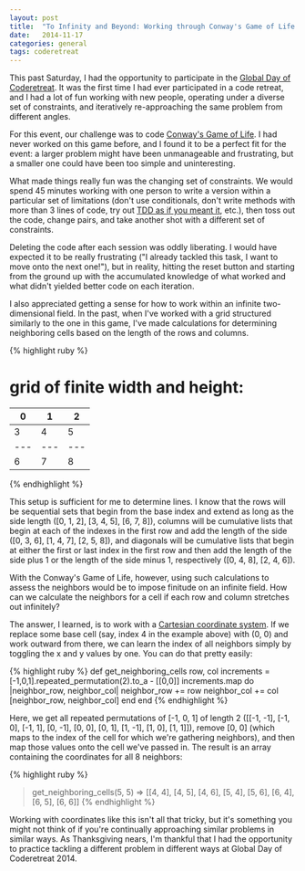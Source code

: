 ```yaml
---
layout: post
title:  "To Infinity and Beyond: Working through Conway's Game of Life at Global Day of Coderetreat 2014"
date:   2014-11-17
categories: general
tags: coderetreat
--- 
```


This past Saturday, I had the opportunity to participate in the [Global Day of Coderetreat][gdc]. It was the first time I had ever participated in a code retreat, and I had a lot of fun working with new people, operating under a diverse set of constraints, and iteratively re-approaching the same problem from different angles.

For this event, our challenge was to code [Conway's Game of Life][cgl]. I had never worked on this game before, and I found it to be a perfect fit for the event: a larger problem might have been unmanageable and frustrating, but a smaller one could have been too simple and uninteresting.

What made things really fun was the changing set of constraints. We would spend 45 minutes working with one person to write a version within a particular set of limitations (don't use conditionals, don't write methods with more than 3 lines of code, try out [TDD as if you meant it][tdd_asif], etc.), then toss out the code, change pairs, and take another shot with a different set of constraints.

Deleting the code after each session was oddly liberating. I would have expected it to be really frustrating ("I already tackled this task, I want to move onto the next one!"), but in reality, hitting the reset button and starting from the ground up with the accumulated knowledge of what worked and what didn't yielded better code on each iteration.

I also appreciated getting a sense for how to work within an infinite two-dimensional field. In the past, when I've worked with a grid structured similarly to the one in this game, I've made calculations for determining neighboring cells based on the length of the rows and columns. 

{% highlight ruby %}
# grid of finite width and height:

 0 | 1 | 2
---|---|---
 3 | 4 | 5
---|---|---
 6 | 7 | 8
{% endhighlight %}

This setup is sufficient for me to determine lines. I know that the rows will be sequential sets that begin from the base index and extend as long as the side length ([0, 1, 2], [3, 4, 5], [6, 7, 8]), columns will be cumulative lists that begin at each of the indexes in the first row and add the length of the side ([0, 3, 6], [1, 4, 7], [2, 5, 8]), and diagonals will be cumulative lists that begin at either the first or last index in the first row and then add the length of the side plus 1 or the length of the side minus 1, respectively ([0, 4, 8], [2, 4, 6]).

With the Conway's Game of Life, however, using such calculations to assess the neighbors would be to impose finitude on an infinite field. How can we calculate the neighbors for a cell if each row and column stretches out infinitely?

The answer, I learned, is to work with a [Cartesian coordinate system][plane]. If we replace some base cell (say, index 4 in the example above) with (0, 0) and work outward from there, we can learn the index of all neighbors simply by toggling the x and y values by one. You can do that pretty easily:

{% highlight ruby %}
def get_neighboring_cells row, col
  increments = [-1,0,1].repeated_permutation(2).to_a - [[0,0]]
  increments.map do |neighbor_row, neighbor_col|
    neighbor_row += row
    neighbor_col += col
    [neighbor_row, neighbor_col]
  end
end
{% endhighlight %}

Here, we get all repeated permutations of [-1, 0, 1] of length 2 ([[-1, -1], [-1, 0], [-1, 1], [0, -1], [0, 0], [0, 1], [1, -1], [1, 0], [1, 1]]), remove [0, 0] (which maps to the index of the cell for which we're gathering neighbors), and then map those values onto the cell we've passed in. The result is an array containing the coordinates for all 8 neighbors:

{% highlight ruby %}
> get_neighboring_cells(5, 5)
=> [[4, 4], [4, 5], [4, 6], [5, 4], [5, 6], [6, 4], [6, 5], [6, 6]]
{% endhighlight %}

Working with coordinates like this isn't all that tricky, but it's something you might not think of if you're continually approaching similar problems in similar ways. As Thanksgiving nears, I'm thankful that I had the opportunity to practice tackling a different problem in different ways at Global Day of Coderetreat 2014.

[gdc]: http://globalday.coderetreat.org/
[cgl]: http://en.wikipedia.org/wiki/Conway's_Game_of_Life
[tdd_asif]: http://coderetreat.org/facilitating/activities/tdd-as-if-you-meant-it
[plane]: http://en.wikipedia.org/wiki/Cartesian_coordinate_system